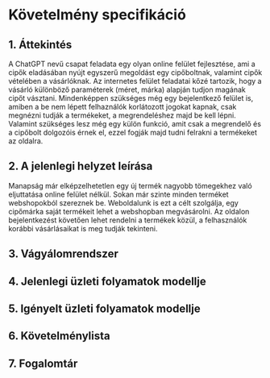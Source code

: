 # Követelmény specifikáció

## 1. Áttekintés
A ChatGPT nevű csapat feladata egy olyan online felület fejlesztése, ami a cipők eladásában nyújt egyszerű megoldást egy cipőboltnak, valamint cipők vételében a vásárlóknak. Az internetes felület feladatai kőzé tartozik, hogy a vásárló különböző paraméterek (méret, márka) alapján tudjon magának cipőt vásztani. Mindenképpen szükséges még egy bejelentkező felület is, amiben a be nem lépett felhaználók korlátozott jogokat kapnak, csak megnézni tudják a termékeket, a megrendeléshez majd be kell lépni. Valamint szükséges lesz még egy külön funkció, amit csak a megrendelő és a cipőbolt dolgozóis érnek el, ezzel fogják majd tudni felrakni a termékeket az oldalra.

## 2. A jelenlegi helyzet leírása
Manapság már elképzelhetetlen egy új termék nagyobb tömegekhez való eljuttatása online felület nélkül. Sokan már szinte minden terméket webshopokból szereznek be. Weboldalunk is ezt a célt szolgálja, egy cipőmárka saját termékeit lehet a webshopban megvásárolni. Az oldalon bejelentkezést követően lehet rendelni a termékek közül, a felhasználók korábbi vásárlásaikat is meg tudják tekinteni.

## 3. Vágyálomrendszer

## 4. Jelenlegi üzleti folyamatok modellje

## 5. Igényelt üzleti folyamatok modellje

## 6. Követelménylista

## 7. Fogalomtár

